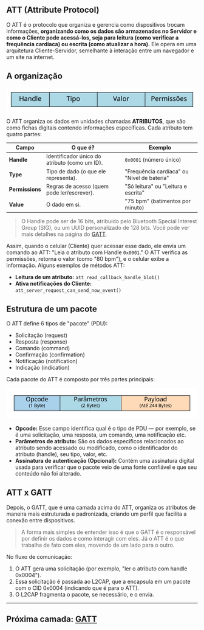 

## ATT (Attribute Protocol)

O ATT é o protocolo que organiza e gerencia como dispositivos trocam informações, **organizando como os dados são armazenados no Servidor e como o Cliente pode acessá-los, seja para leitura (como verificar a frequência cardíaca) ou escrita (como atualizar a hora).** Ele opera em uma arquitetura Cliente-Servidor, semelhante à interação entre um navegador e um site na internet. 

## A organização


<p align="center">
    <img src="../../../images/partes-att.svg" alt="Partes ATT" width="600"/>
</p>


O ATT organiza os dados em unidades chamadas **ATRIBUTOS**, que são como fichas digitais contendo informações específicas. Cada atributo tem quatro partes:

| Campo       | O que é?                                        | Exemplo                        |
|-------------|--------------------------------------------------|--------------------------------|
| **Handle**  | Identificador único do atributo (como um ID).    | `0x0001` (número único)        |
| **Type**    | Tipo de dado (o que ele representa).             | "Frequência cardíaca" ou "Nível de bateria" |
| **Permissions** | Regras de acesso (quem pode ler/escrever). | "Só leitura" ou "Leitura e escrita" |
| **Value**   | O dado em si.                                    | "75 bpm" (batimentos por minuto) |

> O Handle pode ser de 16 bits, atribuído pelo Bluetooth Special Interest Group (SIG), ou um UUID personalizado de 128 bits. Você pode ver mais detalhes na página do [GATT](./gatt.md).

Assim, quando o celular (Cliente) quer acessar esse dado, ele envia um comando ao ATT: "Leia o atributo com Handle `0x0001`." O ATT verifica as permissões, retorna o valor (como "80 bpm"), e o celular exibe a informação. Alguns exemplos de métodos ATT:
- **Leitura de um atributo:** `att_read_callback_handle_blob()`
- **Ativa notificações do Cliente:** `att_server_request_can_send_now_event()`

## Estrutura de um pacote

O ATT define 6 tipos de "pacote" (PDU): 

- Solicitação (request)
- Resposta (response)
- Comando (command)
- Confirmação (confirmation)
- Notificação (notification)
- Indicação (indication)


Cada pacote do ATT é composto por três partes principais:

<p align="center">
    <img src="../../../images/att-pacote.svg" alt="Pacote ATT" width="600"/>
</p>

- **Opcode:** Esse campo identifica qual é o tipo de PDU — por exemplo, se é uma solicitação, uma resposta, um comando, uma notificação etc.
- **Parâmetros de atributo:** São os dados específicos relacionados ao atributo sendo acessado ou modificado, como o identificador do atributo (handle), seu tipo, valor, etc.
- **Assinatura de autenticação (Opcional):** Contém uma assinatura digital usada para verificar que o pacote veio de uma fonte confiável e que seu conteúdo não foi alterado.

## ATT x GATT

Depois, o GATT, que é uma camada acima do ATT,  organiza os atributos de maneira mais estruturada e padronizada, criando um perfil que facilita a conexão entre dispositivos.

> A forma mais simples de entender isso é que o GATT é o responsável por definir os dados e como interagir com eles. Já o ATT é o que trabalha de fato com eles, movendo de um lado para o outro.

No fluxo de comunicação:

1. O ATT gera uma solicitação (por exemplo, "ler o atributo com handle 0x0004").
2. Essa solicitação é passada ao L2CAP, que a encapsula em um pacote com o CID 0x0004 (indicando que é para o ATT).
3. O L2CAP fragmenta o pacote, se necessário, e o envia.


---
## Próxima camada: [GATT](./gatt.md)
